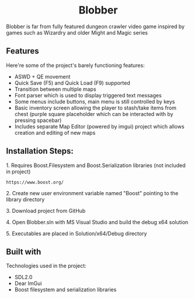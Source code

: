 <h1 align="center" id="title">Blobber</h1>

<p id="description">Blobber is far from fully featured dungeon crawler video game inspired by games such as Wizardry and older Might and Magic series</p>

  
  
<h2>Features</h2>

Here're some of the project's barely functioning features:

*   ASWD + QE movement
*   Quick Save (F5) and Quick Load (F9) supported
*   Transition between multiple maps
*   Font parser which is used to display triggered text messages
*   Some menus include buttons, main menu is still controlled by keys
*   Basic inventory screen allowing the player to stash/take items from chest (purple square placeholder which can be interacted with by pressing spacebar)
*   Includes separate Map Editor (powered by imgui) project which allows creation and editing of new maps

<h2>Installation Steps:</h2>

<p>1. Requires Boost.Filesystem and Boost.Serialization libraries (not included in project)</p>

```
https://www.boost.org/
```

<p>2. Create new user environment variable named "Boost" pointing to the library directory</p>

<p>3. Download project from GitHub</p>

<p>4. Open Blobber.sln with MS Visual Studio and build the debug x64 solution</p>

<p>5. Executables are placed in Solution/x64/Debug directory</p>

  
  
<h2>Built with</h2>

Technologies used in the project:

*   SDL2.0 
*   Dear ImGui 
*   Boost filesystem and serialization libraries
